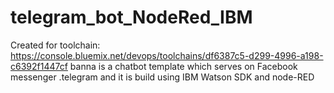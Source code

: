 # telegram_bot_NodeRed_IBM
Created for toolchain: https://console.bluemix.net/devops/toolchains/df6387c5-d299-4996-a198-c6392f1447cf
banna is a chatbot template which serves on Facebook messenger .telegram and it is build using IBM Watson SDK and node-RED 
